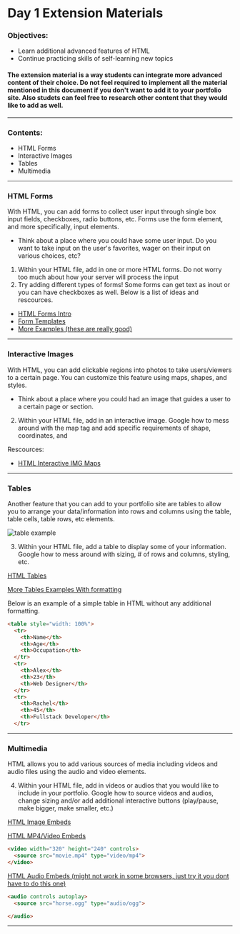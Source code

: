 # Day 1 Extension Materials

### Objectives:
- Learn additional advanced features of HTML
- Continue practicing skills of self-learning new topics

#### The extension material is a way students can integrate more advanced content of their choice. Do not feel required to implement all the material mentioned in this document if you don't want to add it to your portfolio site. Also studets can feel free to research other content that they would like to add as well. 

----
### Contents: 
- HTML Forms
- Interactive Images
- Tables
- Multimedia

----
### HTML Forms
With HTML, you can add forms to collect user input through single box input fields, checkboxes, radio buttons, etc. Forms use the form element, and more specifically, input elements. 

- Think about a place where you could have some user input. Do you want to take input on the user's favorites, wager on their input on various choices, etc?
1. Within your HTML file, add in one or more HTML forms. Do not worry too much about how your server will process the input
2. Try adding different types of forms! Some forms can get text as inout or you can have checkboxes as well. Below is a list of ideas and rescources.

* [HTML Forms Intro](https://www.w3schools.com/html/html_forms.asp)
* [Form Templates](https://www.w3docs.com/learn-html/html-form-templates.html)
* [More Examples (these are really good)](https://www.w3schools.com/js/js_input_examples.asp)
 
----

### Interactive Images
With HTML, you can add clickable regions into photos to take users/viewers to a certain page. You can customize this feature using maps, shapes, and styles.

- Think about a place where you could had an image that guides a user to a certain page or section.
2. Within your HTML file, add in an interactive image. Google how to mess around with the map tag and add specific requirements of shape, coordinates, and

Rescources:

* [HTML Interactive IMG Maps](https://www.w3schools.com/html/html_images_imagemap.asp)

----
### Tables
Another feature that you can add to your portfolio site are tables to allow you to arrange your data/information into rows and columns using the table, table cells, table rows, etc elements. 

![table example](https://developer.mozilla.org/en-US/docs/Learn/HTML/Tables/Basics/numbers-table.png)

3. Within your HTML file, add a table to display some of your information. Google how to mess around with sizing, # of rows and columns, styling, etc.

[HTML Tables](https://www.w3schools.com/html/html_tables.asp)

[More Tables Examples With formatting](https://www.geeksforgeeks.org/html-tables)

Below is an example of a simple table in HTML without any additional formatting.

```html
<table style="width: 100%">
  <tr>
    <th>Name</th>
    <th>Age</th>
    <th>Occupation</th>
  </tr>
  <tr>
    <th>Alex</th>
    <th>23</th>
    <th>Web Designer</th>
  </tr>
  <tr>
    <th>Rachel</th>
    <th>45</th>
    <th>Fullstack Developer</th>
  </tr>
```

----
### Multimedia
HTML allows you to add various sources of media including videos and audio files using the audio and video elements. 

4. Within your HTML file, add in videos or audios that you would like to include in your portfolio. Google how to source videos and audios, change sizing and/or add additional interactive buttons (play/pause, make bigger, make smaller, etc.)

[HTML Image Embeds](https://www.w3schools.com/html/html_images.asp)

[HTML MP4/Video Embeds](https://www.w3schools.com/html/html5_video.asp)


```html
<video width="320" height="240" controls>
  <source src="movie.mp4" type="video/mp4">
</video>
```

[HTML Audio Embeds 
(might not work in some browsers, just try it you dont have to do this one)](https://www.w3schools.com/html/html5_audio.asp)

```html
<audio controls autoplay>
  <source src="horse.ogg" type="audio/ogg">

</audio>
```

----
